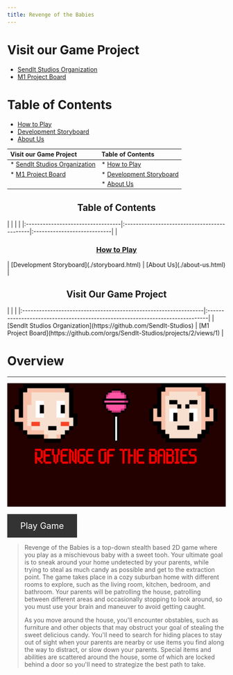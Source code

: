 ```yaml
---
title: Revenge of the Babies
---
```


# Visit our Game Project

* [SendIt Studios Organization](https://github.com/SendIt-Studios)
* [M1 Project Board](https://github.com/orgs/SendIt-Studios/projects/2/views/1)

# Table of Contents

* [How to Play](./how-to-play.html)
* [Development Storyboard](./storyboard.html)
* [About Us](./about-us.html)

| Visit our Game Project                                                          | Table of Contents                            |
|:--------------------------------------------------------------------------------|:---------------------------------------------|
| * [SendIt Studios Organization](https://github.com/SendIt-Studios)              | * [How to Play](./how-to-play.html)          |
| * [M1 Project Board](https://github.com/orgs/SendIt-Studios/projects/2/views/1) | * [Development Storyboard](./storyboard.html)|
|                                                                                 | * [About Us](./about-us.html)                |

<h2 style="text-align:center">Table of Contents</h2>
|                                   |                                             |                             |
|:----------------------------------|:--------------------------------------------|:----------------------------|
| <h3 style="text-align:center"><a href="https://sendit-studios.github.io/how-to-play.html">How to Play</a></h3> | [Development Storyboard](./storyboard.html) | [About Us](./about-us.html) |


<h2 style="text-align:center">Visit Our Game Project</h2>
|                                                                  |                                                                               |
|:-----------------------------------------------------------------|:------------------------------------------------------------------------------|
| [SendIt Studios Organization](https://github.com/SendIt-Studios) | [M1 Project Board](https://github.com/orgs/SendIt-Studios/projects/2/views/1) |


# Overview

* * *

<img class="ui left floated image" src="public/images/titlescreen.jpg"> 

<a href="https://sendit-studios.github.io/Build/index.html" style="display: inline-block; background-color: #333; color: #fff; padding: 15px 30px; font-size: 20px; text-decoration: none;">Play Game</a>

> Revenge of the Babies is a top-down stealth based 2D game where you play as a mischievous baby with a sweet tooh. Your ultimate goal is to sneak around your home undetected by your parents, while trying to steal as much candy as possible and get to the extraction point. The game takes place in a cozy suburban home with different rooms to explore, such as the living room, kitchen, bedroom, and bathroom. Your parents will be patrolling the house, patrolling between different areas and occasionally stopping to look around, so you must use your brain and maneuver to avoid getting caught.
> 
> As you move around the house, you'll encounter obstables, such as furniture and other objects that may obstruct your goal of stealing the sweet delicious candy. You'll need to search for hiding places to stay out of sight when your parents are nearby or use items you find along the way to distract, or slow down your parents. Special items and abilities are scattered around the house, some of which are locked behind a door so you'll need to strategize the best path to take.



